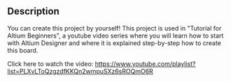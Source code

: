 ## Description
You can create this project by yourself! This project is used in "Tutorial for Altium Beginners", a youtube video series where 
you will learn how to start with Altium Designer and where it is explained step-by-step how to create this board. 

Click here to watch the video: https://www.youtube.com/playlist?list=PLXvLToQzgzdfKKQn2wmpuSXz6sROQmO6R
